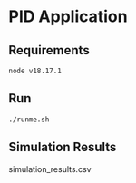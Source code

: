 # PID Application

## Requirements

`node v18.17.1`

## Run

`./runme.sh`

## Simulation Results

simulation_results.csv
